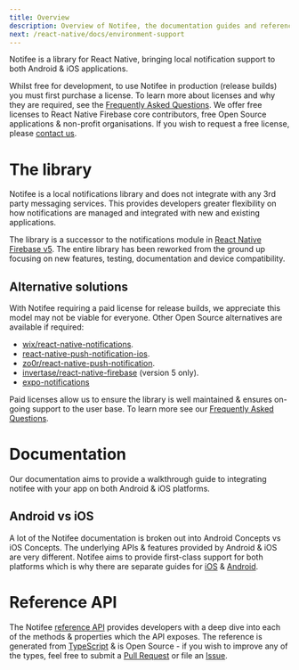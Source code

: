 ```yaml
---
title: Overview
description: Overview of Notifee, the documentation guides and reference API.
next: /react-native/docs/environment-support
---
```


Notifee is a library for React Native, bringing local notification support to both Android &
iOS applications.

Whilst free for development, to use Notifee in production (release builds) you must first purchase a license. To learn
more about licenses and why they are required, see the [Frequently Asked Questions](/frequently-asked-questions). We
offer free licenses to React Native Firebase core contributors, free Open Source applications & non-profit organisations.
If you wish to request a free license, please [contact us](/contact?reason=license).

# The library

Notifee is a local notifications library and does not integrate with any 3rd party messaging services. This provides
developers greater flexibility on how notifications are managed and integrated with new and existing applications.

The library is a successor to the notifications module in [React Native Firebase v5](https://rnfirebase.io/docs/v5.x.x/notifications/introduction).
The entire library has been reworked from the ground up focusing on new features, testing, documentation and device
compatibility.

## Alternative solutions

With Notifee requiring a paid license for release builds, we appreciate this model may not be viable for everyone. Other
Open Source alternatives are available if required:

- [wix/react-native-notifications](https://github.com/wix/react-native-notifications).
- [react-native-push-notification-ios](https://github.com/react-native-push-notification-ios/push-notification-ios).
- [zo0r/react-native-push-notification](https://github.com/zo0r/react-native-push-notification).
- [invertase/react-native-firebase](https://v5.rnfirebase.io/docs/v5.x.x/notifications/introduction) (version 5 only).
- [expo-notifications](https://docs.expo.io/push-notifications/overview/)

Paid licenses allow us to ensure the library is well maintained & ensures on-going support to the user base. To learn more
see our [Frequently Asked Questions](/frequently-asked-questions).

# Documentation

Our documentation aims to provide a walkthrough guide to integrating notifee with your app on both Android & iOS platforms.

## Android vs iOS

A lot of the Notifee documentation is broken out into Android Concepts vs iOS Concepts. The underlying APIs & features provided by Android & iOS are very different. Notifee aims to provide first-class
support for both platforms which is why there are separate guides for [iOS](https://notifee.app/react-native/docs/ios/introduction) & [Android](https://notifee.app/react-native/docs/android/introduction).

# Reference API

The Notifee [reference API](/react-native/reference) provides developers with a deep dive into each of the methods
& properties which the API exposes. The reference is generated from [TypeScript](https://www.typescriptlang.org/) & is
Open Source - if you wish to improve any of the types, feel free to submit a [Pull Request](https://github.com/notifee/notifee/pulls)
or file an [Issue](https://github.com/notifee/notifee/issues).
